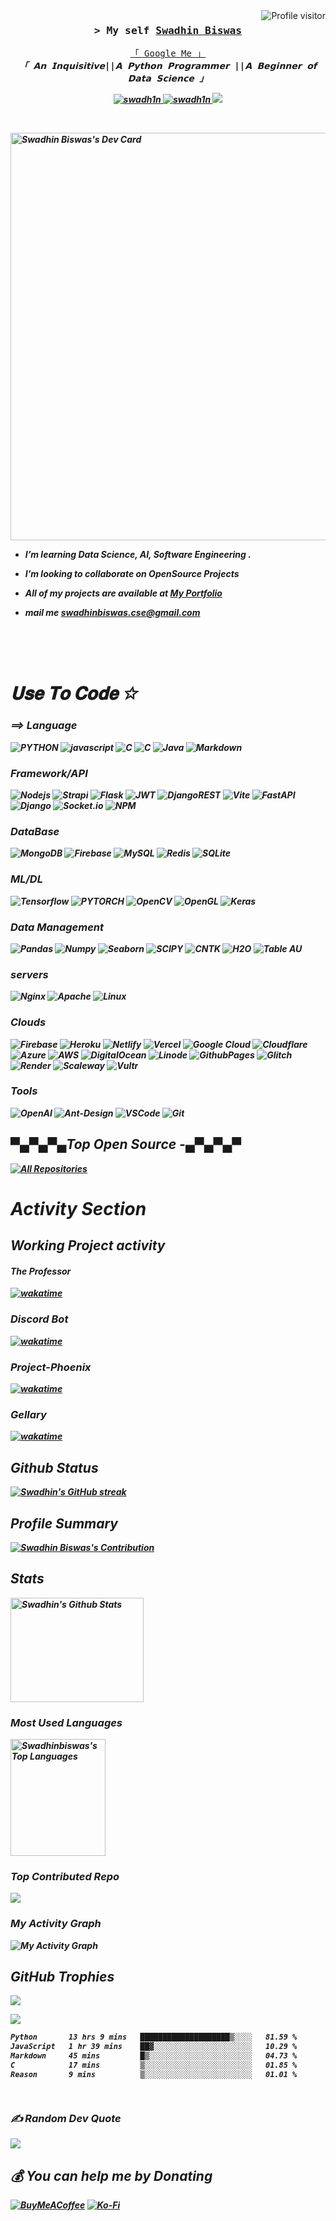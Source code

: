 <a href="https://komarev.com/ghpvc/?username=swadhinbiswas">
  <img align="right" src="https://komarev.com/ghpvc/?username=swadhinbiswas&label=Visitors&color=0e75b6&style=flat" alt="Profile visitor" />
</a>

<!-- Intro  -->
<h3 align="center">
        <samp>&gt; My self
                <b><a target="_blank" href="#">Swadhin Biswas</a></b>
        </samp>
</h3>

<p align="center"> 
  <samp>
    <a href="https://www.google.com/search?q=swadhin+biswas">「 Google Me 」</a>
    <br>
   <b> <i> 「 𝗔𝗻 𝗜𝗻𝗾𝘂𝗶𝘀𝗶𝘁𝗶𝘃𝗲||𝗔 𝗣𝘆𝘁𝗵𝗼𝗻 𝗣𝗿𝗼𝗴𝗿𝗮𝗺𝗺𝗲𝗿 ||𝗔 𝗕𝗲𝗴𝗶𝗻𝗻𝗲𝗿 𝗼𝗳 𝗗𝗮𝘁𝗮 𝗦𝗰𝗶𝗲𝗻𝗰𝗲 」<br> 
   
    
  </samp>
</p>

<p align="center">
 <a href="#" target="blank">
  <img src="https://img.shields.io/badge/Website-DC143C?style=for-the-badge&logo=medium&logoColor=white" alt="swadh1n" />
 </a>
<a href="https://linkedin.com/in/swadh1n" target="_blank">
  <img src="https://img.shields.io/badge/LinkedIn-0077B5?style=for-the-badge&logo=linkedin&logoColor=white" alt="swadh1n"/>
 </a>
 <a href="https://twitter.com/swadh1n" target="_blank">
  <img src="https://img.shields.io/badge/Twitter-1DA1F2?style=for-the-badge&logo=twitter&logoColor=white" />
 </a>
 
</p>
<br />

<!-- About Section -->




<a href="https://app.daily.dev/swadhinbiswas"><img src="https://api.daily.dev/devcards/v2/YaSZ7GVBTMSY5Lw9hJEAq.png?type=wide&r=zrd" width="652" alt="Swadhin Biswas's Dev Card"/></a>
  


- I’m learning **Data Science, AI, Software Engineering .**

- I’m looking to collaborate on **OpenSource Projects**

- All of my projects are available at **[My Portfolio](https://swadhin.my.id)**

-  mail me **swadhinbiswas.cse@gmail.com** 


<br/>
<br/>
<br/>

# 𝐔𝐬𝐞 𝐓𝐨 𝐂𝐨𝐝𝐞 ✩

### ⟹ Language
![PYTHON](https://img.shields.io/badge/Python-ccca60?style=for-the-badge&labelColor=black&logo=python&logoColor=0092ff) ![javascript](https://img.shields.io/badge/javascript-efd81c?style=for-the-badge&logo=javascript&logoColor=black) ![C](https://img.shields.io/badge/c-%2300599C.svg?style=for-the-badge&logo=c&logoColor=white)
![C](https://img.shields.io/badge/C/C++-0078d7?style=for-the-badge&logo=c&logoColor=white)  ![Java](https://img.shields.io/badge/java-%23ED8B00.svg?style=for-the-badge&logo=openjdk&logoColor=white) 
![Markdown](https://img.shields.io/badge/Markdown-000000?style=for-the-badge&logo=markdown&logoColor=white)


### Framework/API
![Nodejs](https://img.shields.io/badge/Nodejs-3C873A?style=for-the-badge&labelColor=black&logo=node.js&logoColor=3C873A)
![Strapi](https://img.shields.io/badge/strapi-2E7EEA?style=for-the-badge&logo=strapi&logoColor=white)
![Flask](https://img.shields.io/badge/flask-%23000.svg?style=for-the-badge&logo=flask&logoColor=white) ![JWT](https://img.shields.io/badge/JWT-black?style=for-the-badge&logo=JSON%20web%20tokens)  ![DjangoREST](https://img.shields.io/badge/DJANGO-REST-ff1709?style=for-the-badge&logo=django&logoColor=white&color=ff1709&labelColor=gray) ![Vite](https://img.shields.io/badge/vite-%23646CFF.svg?style=for-the-badge&logo=vite&logoColor=white)
![FastAPI](https://img.shields.io/badge/FastAPI-005571?style=for-the-badge&logo=fastapi) ![Django](https://img.shields.io/badge/django-%23092E20.svg?style=for-the-badge&logo=django&logoColor=white) 
![Socket.io](https://img.shields.io/badge/Socket.io-black?style=for-the-badge&logo=socket.io&badgeColor=010101)
![NPM](https://img.shields.io/badge/NPM-%23CB3837.svg?style=for-the-badge&logo=npm&logoColor=white)


### DataBase 

![MongoDB](https://img.shields.io/badge/MongoDB-4EA94B?style=for-the-badge&logo=mongodb&logoColor=white)
![Firebase](https://img.shields.io/badge/firebase-%23039BE5.svg?style=for-the-badge&logo=firebase)
 ![MySQL](https://img.shields.io/badge/mysql-%7fc8ff.svg?style=for-the-badge&logo=mysql&logoColor=black)  ![Redis](https://img.shields.io/badge/redis-%23DD0031.svg?style=for-the-badge&logo=redis&logoColor=white)  ![SQLite](https://img.shields.io/badge/sqlite-%2307405e.svg?style=for-the-badge&logo=sqlite&logoColor=white)


### ML/DL
![Tensorflow](<https://img.shields.io/badge/TensorFlow-rgb(249,130,3)?style=for-the-badge&labelColor=black&logo=tensorflow&logoColor=> ) 
![PYTORCH](https://img.shields.io/badge/PyTorch-white?style=for-the-badge&logo=pytorch&logoColor=)
![OpenCV](https://img.shields.io/badge/opencv-%23white.svg?style=for-the-badge&logo=opencv&logoColor=white) ![OpenGL](https://img.shields.io/badge/OpenGL-%23FFFFFF.svg?style=for-the-badge&logo=opengl) 
![Keras](https://img.shields.io/badge/Keras-d10808?style=for-the-badge&logo=keras&logoColor=white)


### Data Management

![Pandas](https://img.shields.io/badge/Pandas-61DBFB?style=for-the-badge&labelColor=black&logo=pandas&logoColor=61DBFB)
![Numpy](https://img.shields.io/badge/Numpy-66e599?style=for-the-badge&labelColor=black&logo=numpy&logoColor=66e599)
![Seaborn](https://img.shields.io/badge/Seaborn-404be3?style=for-the-badge&labelColor=black&logo=seaborn&logoColor=61DBFB)
![SCIPY](https://img.shields.io/badge/Scipy-000000?style=for-the-badge&logo=scipy&logoColor=blue)
![CNTK](https://img.shields.io/badge/CNTK-2d7abe?style=for-the-badge&logo=cntk5&logoColor) ![H2O](https://img.shields.io/badge/H2O-593D88?style=for-the-badge&logo=h2o&logoColor=white)
![Table AU](https://img.shields.io/badge/Tableau-FF4154?style=for-the-badge&logo=tableau&logoColor=white)

### servers
![Nginx](https://img.shields.io/badge/nginx-%23009639.svg?style=for-the-badge&logo=nginx&logoColor=white) ![Apache](https://img.shields.io/badge/apache-%23D42029.svg?style=for-the-badge&logo=apache&logoColor=white) 
![Linux](https://img.shields.io/badge/Linux-%29272d.svg?style=for-the-badge&logo=linux&logoColor=black) 

### Clouds

![Firebase](https://img.shields.io/badge/firebase-%23039BE5.svg?style=for-the-badge&logo=firebase) ![Heroku](https://img.shields.io/badge/heroku-%23430098.svg?style=for-the-badge&logo=heroku&logoColor=white) ![Netlify](https://img.shields.io/badge/netlify-%23000000.svg?style=for-the-badge&logo=netlify&logoColor=#00C7B7) ![Vercel](https://img.shields.io/badge/vercel-%23000000.svg?style=for-the-badge&logo=vercel&logoColor=white) ![Google Cloud](https://img.shields.io/badge/GoogleCloud-%234285F4.svg?style=for-the-badge&logo=google-cloud&logoColor=white) ![Cloudflare](https://img.shields.io/badge/Cloudflare-F38020?style=for-the-badge&logo=Cloudflare&logoColor=white) ![Azure](https://img.shields.io/badge/azure-%230072C6.svg?style=for-the-badge&logo=microsoftazure&logoColor=white) ![AWS](https://img.shields.io/badge/AWS-%23FF9900.svg?style=for-the-badge&logo=amazon-aws&logoColor=white) ![DigitalOcean](https://img.shields.io/badge/DigitalOcean-%230167ff.svg?style=for-the-badge&logo=digitalOcean&logoColor=white) ![Linode](https://img.shields.io/badge/linode-00A95C?style=for-the-badge&logo=linode&logoColor=white) ![GithubPages](https://img.shields.io/badge/github%20pages-121013?style=for-the-badge&logo=github&logoColor=white) ![Glitch](https://img.shields.io/badge/glitch-%233333FF.svg?style=for-the-badge&logo=glitch&logoColor=white) ![Render](https://img.shields.io/badge/Render-%46E3B7.svg?style=for-the-badge&logo=render&logoColor=white) ![Scaleway](https://img.shields.io/badge/SCALEWAY-%234f0599.svg?style=for-the-badge&logo=scaleway&logoColor=white) 
![Vultr](https://img.shields.io/badge/Vultr-007BFC.svg?style=for-the-badge&logo=vultr) 


### Tools 
![OpenAI](https://img.shields.io/badge/OpenAI-1572B6?style=for-the-badge&logo=openai&logoColor=white)
![Ant-Design](https://img.shields.io/badge/AntDesign-0170FE?style=for-the-badge&logo=antdesign&logoColor=white)
![VSCode](https://img.shields.io/badge/Visual_Studio-0078d7?style=for-the-badge&logo=visual%20studio&logoColor=white)
![Git](https://img.shields.io/badge/Git-F05032?style=for-the-badge&logo=git&logoColor=white)

## ▀▄▀▄▀▄Top Open Source -▄▀▄▀▄▀

<p align="left">
  <a href="https://github.com/swadhinbiswas?tab=repositories" target="_blank"><img alt="All Repositories" title="All Repositories" src="https://img.shields.io/badge/-All%20Repos-2962FF?style=for-the-badge&logo=koding&logoColor=white"/></a>
</p>

# Activity Section



## Working Project activity

#### The Professor

[![wakatime](https://wakatime.com/badge/user/d9081c06-f3fd-422d-981c-cd2acc46a3c7/project/018d530a-87e1-462e-9cb7-b83bc4a44c00.svg)](https://wakatime.com/badge/user/d9081c06-f3fd-422d-981c-cd2acc46a3c7/project/018d530a-87e1-462e-9cb7-b83bc4a44c00)
### Discord Bot
[![wakatime](https://wakatime.com/badge/user/d9081c06-f3fd-422d-981c-cd2acc46a3c7/project/018df604-172b-4552-8405-daa3cb1a265c.svg)](https://wakatime.com/badge/user/d9081c06-f3fd-422d-981c-cd2acc46a3c7/project/018df604-172b-4552-8405-daa3cb1a265c)

### Project-Phoenix
[![wakatime](https://wakatime.com/badge/user/d9081c06-f3fd-422d-981c-cd2acc46a3c7/project/018e1dbf-ec40-4278-b658-754ca0c04e4b.svg)](https://wakatime.com/badge/user/d9081c06-f3fd-422d-981c-cd2acc46a3c7/project/018e1dbf-ec40-4278-b658-754ca0c04e4b)

### Gellary
[![wakatime](https://wakatime.com/badge/user/d9081c06-f3fd-422d-981c-cd2acc46a3c7/project/018e1a69-553a-40e4-8026-1be43368eb82.svg)](https://wakatime.com/badge/user/d9081c06-f3fd-422d-981c-cd2acc46a3c7/project/018e1a69-553a-40e4-8026-1be43368eb82)

## Github Status
  <a href="https://github.com/swadhinbiswas">
    <img src="https://github-readme-streak-stats.herokuapp.com/?user=swadhinbiswas&theme=blueberry&border=&background=0D1117" alt="Swadhin's GitHub streak"/>
  </a>



## Profile Summary

<a href="https://github.com/swadhinbiswas">
  <img src="https://github-profile-summary-cards.vercel.app/api/cards/profile-details?username=swadhinbiswas&theme=blueberry" alt="Swadhin Biswas's Contribution"/>
</a>

## Stats
<a href="https://github.com/swadhinbiswas"><img alt="Swadhin's Github Stats" src="https://denvercoder1-github-readme-stats.vercel.app/api?username=swadhinbiswas&show_icons=true&count_private=true&theme=tokyonight&border_color=87aedc&bg_color=#232937&title_color=F85D7F&icon_color=87aedc" height="167px" width="65%"/></a>

 ### Most Used Languages
 <a href="https://github.com/swadhinbiswas"><img alt="Swadhinbiswas's Top Languages" src="https://denvercoder1-github-readme-stats.vercel.app/api/top-langs/?username=swadhinbiswas&langs_count=8&layout=compact&theme=blueberry&border_color=87aedc&bg_color=#232937&title_color=F85D7F&icon_color=F8D866" height="187px" width="55%"/></a>

### Top Contributed Repo
![](https://github-contributor-stats.vercel.app/api?username=swadhinbiswas&limit=5&theme=dark&combine_all_yearly_contributions=true)

### My Activity Graph
![My Activity Graph](https://github-readme-activity-graph.vercel.app/graph?username=swadhinbiswas&custom_title=Swadhin's%20GitHub%20Activity%20Graph&bg_color=0D1117&color=7F3FBF&line=0147FA&point=00C78C&area_color=FFFFFF&title_color=FFFFFF&area=true)

##  GitHub Trophies
![](https://github-profile-trophy.vercel.app/?username=swadhinbiswas&theme=radical&no-frame=false&no-bg=true&margin-w=4)

<a href="https://"><img src="https://raw.githubusercontent.com/swadhinbiswas/swadhinbiswas/main/.github/workflows/github-contribution-grid-snake.svg"/></a>




<!--START_SECTION:waka-->

```txt
Python       13 hrs 9 mins   ████████████████████▒░░░░   81.59 %
JavaScript   1 hr 39 mins    ██▓░░░░░░░░░░░░░░░░░░░░░░   10.29 %
Markdown     45 mins         █▒░░░░░░░░░░░░░░░░░░░░░░░   04.73 %
C            17 mins         ▒░░░░░░░░░░░░░░░░░░░░░░░░   01.85 %
Reason       9 mins          ▒░░░░░░░░░░░░░░░░░░░░░░░░   01.01 %
```

<!--END_SECTION:waka-->

```


```
### ✍️ Random Dev Quote
![](https://quotes-github-readme.vercel.app/api?type=horizontal&theme=tokyonight)


 ## 💰 You can help me by Donating
  [![BuyMeACoffee](https://img.shields.io/badge/Buy%20Me%20a%20Coffee-ffdd00?style=for-the-badge&logo=buy-me-a-coffee&logoColor=black)](https://buymeacoffee.com/swadhinbiswas) [![Ko-Fi](https://img.shields.io/badge/Ko--fi-F16061?style=for-the-badge&logo=ko-fi&logoColor=white)](https://ko-fi.com/swadhinbiswas) 
